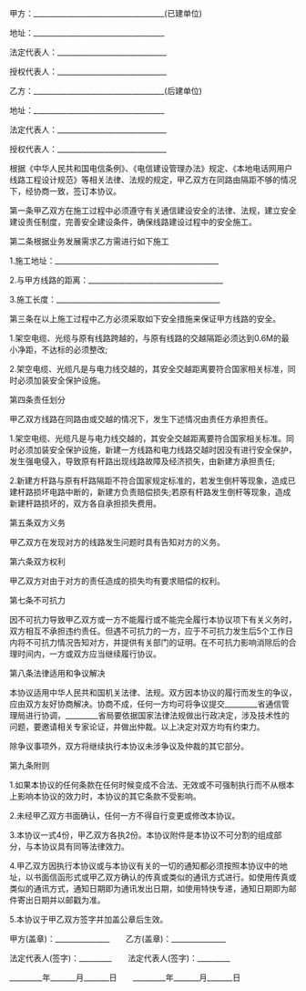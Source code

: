 
 


甲方：____________________________________(已建单位)


地址：____________________________________


法定代表人：______________________________


授权代表人：______________________________


乙方：____________________________________(后建单位)


地址：____________________________________


法定代表人：______________________________


授权代表人：______________________________


根据《中华人民共和国电信条例》、《电信建设管理办法》规定、《本地电话网用户线路工程设计规范》等相关法律、法规的规定，甲乙双方在同路由隔距不够的情况下，经协商一致，签订本协议。


第一条甲乙双方在施工过程中必须遵守有关通信建设安全的法律、法规，建立安全建设责任制度，完善安全建设条件，确保线路建设过程中的安全施工。


第二条根据业务发展需求乙方需进行如下施工


1.施工地址：_____________________________________________


2.与甲方线路的距离：_____________________________________


3.施工长度：_____________________________________________


第三条在以上施工过程中乙方必须采取如下安全措施来保证甲方线路的安全。


1.架空电缆、光缆与原有线路跨越的，与原有线路的交越隔距必须达到0.6M的最小净距，不达标的必须整改;


2.架空电缆、光缆凡是与电力线交越的，其安全交越距离要符合国家相关标准，同时必须加装安全保护设施。


第四条责任划分


甲乙双方线路在同路由或交越的情况下，发生下述情况由责任方承担责任。


1.架空电缆、光缆凡是与电力线交越的，其安全交越距离要符合国家相关标准。同时必须加装安全保护设施，新建一方线路和电力线路交越时因没有进行安全保护，发生强电侵入，导致原有杆路出现线路故障及经济损失，由新建方承担责任;


2.新建方杆路与原有杆路隔距不符合国家规定标准的，若发生倒杆等现象，造成已建杆路损坏电路中断的，新建方负责赔偿损失;若原有杆路发生倒杆等现象，造成新建杆路损坏的，双方各自承担损失费用。


第五条双方义务


甲乙双方在发现对方的线路发生问题时具有告知对方的义务。


第六条双方权利


甲乙双方对由于对方的责任造成的损失均有要求赔偿的权利。


第七条不可抗力


因不可抗力导致甲乙双方或一方不能履行或不能完全履行本协议项下有关义务时，双方相互不承担违约责任。但遇不可抗力的一方，应于不可抗力发生后5个工作日内将不可抗力情况告知对方，并提供有关部门的证明。在不可抗力影响消除后的合理时间内，一方或双方应当继续履行协议。


第八条法律适用和争议解决


本协议适用中华人民共和国机关法律、法规。双方因本协议的履行而发生的争议，应由双方友好协商解决。协商不成，任何一方均可将争议提交_________省通信管理局进行协调，_________省局要依据国家法律法规做出行政决定，涉及技术性的问题，要邀请相关专家论证，并做出仲裁。以上决定对双方均有约束力。


除争议事项外，双方将继续执行本协议未涉争议及仲裁的其它部分。


第九条附则


1.如果本协议的任何条款在任何时候变成不合法、无效或不可强制执行而不从根本上影响本协议的效力时，本协议的其它条款不受影响。


2.未经甲乙双方书面确认，任何一方不得自行变更或修改本协议。


3.本协议一式4份，甲乙双方各执2份。本协议附件是本协议不可分割的组成部分，与本协议具有同等法律效力。


4.甲乙双方因执行本协议或与本协议有关的一切的通知都必须按照本协议中的地址，以书面信函形式或甲乙双方确认的传真或类似的通讯方式进行。如使用传真或类似的通讯方式，通知日期即为通讯发出日期，如使用特快专递，通知日期即为邮件寄出日期并以邮戳为准。


5.本协议于甲乙双方签字并加盖公章后生效。


甲方(盖章)：_______________　　乙方(盖章)：_______________


法定代表人(签字)：_________　　法定代表人(签字)：_________


_________年_______月_______日　　_________年_______月_______日
 


 

 
 
 
 
 
  


  
 

  


  


  
 
 
 
 

